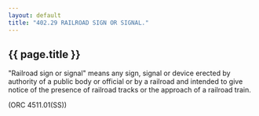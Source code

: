 ```yaml
---
layout: default 
title: "402.29 RAILROAD SIGN OR SIGNAL."
---
```


{{ page.title }}
----------------

"Railroad sign or signal" means any sign, signal or device erected by
authority of a public body or official or by a railroad and intended to
give notice of the presence of railroad tracks or the approach of a
railroad train.

(ORC 4511.01(SS))
